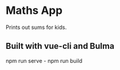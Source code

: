 # Maths App

Prints out sums for kids.

## Built with vue-cli and Bulma

npm run serve - npm run build
